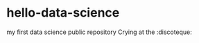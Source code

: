 hello-data-science
==================

my first data science public repository
Crying at the :discoteque:
